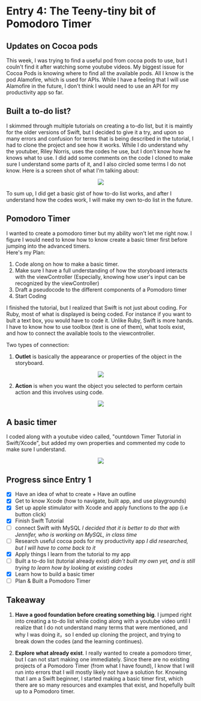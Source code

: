 # Entry 4: The Teeny-tiny bit of Pomodoro Timer

## Updates on Cocoa pods 
This week, I was trying to find a useful pod from cocoa pods to use, but I couln't find it after watching some youtube videos. My biggest issue for Cocoa Pods is knowing where to find all the available pods. All I know is the pod Alamofire, which is used for APIs. While I have a feeling that I will use Alamofire in the future, I don't think I would need to use an API for my productivity app so far.

## Built a to-do list?
I skimmed through multiple tutorials on creating a to-do list, but it is maintly for the older versions of Swift, but I decided to give it a try, and upon so many errors and confusion for terms that is being described in the tutorial, I had to clone the project and see how it works. While I do understand why the youtuber, Riley Norris, uses the codes he use, but I don't know how he knows what to use. I did add some comments on the code I cloned to make sure I understand some parts of it, and I also circled some terms I do not know.
Here is a screen shot of what I'm talking about:

<p align="center">
    <img src = "https://raw.githubusercontent.com/xiurongy3506/swift_independent_study/master/img/todoapp.png"/>
</p>  

To sum up, I did get a basic gist of how to-do list works, and after I understand how the codes work, I will make my own to-do list in the future. 

## Pomodoro Timer
I wanted to create a pomodoro timer but my ability won't let me right now. I figure I would need to know how to know create a basic timer first before jumping into the advanced timers.  
Here's my Plan:
1. Code along on how to make a basic timer. 
2. Make sure I have a full understanding of how the storyboard interacts with the viewController (Especially, knowing how user's input can be recognized by the  viewController)  
3. Draft a pseudocode to the different components of a Pomodoro timer
4. Start Coding  


I finished the tutorial, but I realized that Swift is not just about coding. For Ruby, most of what is displayed is being coded. For instance if you want to bult a text box, you would have to code it. Unlike Ruby, Swift is more hands. I have to know how to use toolbox (text is one of them), what tools exist, and how to connect the available tools to the viewcontroller. 

Two types of connection: 
1. **Outlet** is basically the appearance or properties of the object in the storyboard. 

<p align="center">
    <img src = "https://raw.githubusercontent.com/xiurongy3506/swift_independent_study/master/img/outlet.png"/>
</p>  

2. **Action** is when you want the object you selected to perform certain action and this involves using code. 

<p align="center">
    <img src = "https://raw.githubusercontent.com/xiurongy3506/swift_independent_study/master/img/outlet_n_action.png"/>
</p>  

## A basic timer  
I coded along with a youtube video called, "ountdown Timer Tutorial in Swift/Xcode", but added my own properties and commented my code to make sure I understand. 

<p align="center">
    <img src = "https://github.com/xiurongy3506/swift_independent_study/blob/master/img/timer.gif?raw=true"/>
</p>  

## Progress since Entry 1
- [x] Have an idea of what to create + Have an outline
- [x] Get to know Xcode (how to navigate, built app, and use playgrounds)
- [x] Set up apple stimulator with Xcode and apply functions to the app (i.e button click)
- [x] Finish Swift Tutorial
- [ ] connect Swift with MySQL _I decided that it is better to do that with Jennifer, who is working on MySQL, in class time_
- [ ] Research useful cocoa pods for my productivity app _I did researched, but I will have to come back to it_
- [x] Apply things I learn from the tutorial to my app 
- [ ] Built a to-do list (tutorial already exist) _didn't built my own yet, and is still trying to learn how by looking at existing codes_
- [x] Learn how to build a basic timer 
- [ ] Plan & Built a Pomodoro Timer  

## Takeaway
1. **Have a good foundation before creating something big**. I jumped right into creating a to-do list while coding along with a youtube video until I realize that I do not understand many terms that were mentioned, and why I was doing it，so I ended up cloning the project, and trying to break down the codes (and the learning continues). 

2. **Explore what already exist**. I really wanted to create a pomodoro timer, but I can not start making one immediately. Since there are no existing projects of a Pomodoro Timer (from what I have found), I know that I will run into errors that I will mostly likely not have a solution for. Knowing that I am a Swift beginner, I started making a basic timer first, which there are so many resources and examples that exist, and hopefully built up to a Pomodoro timer. 